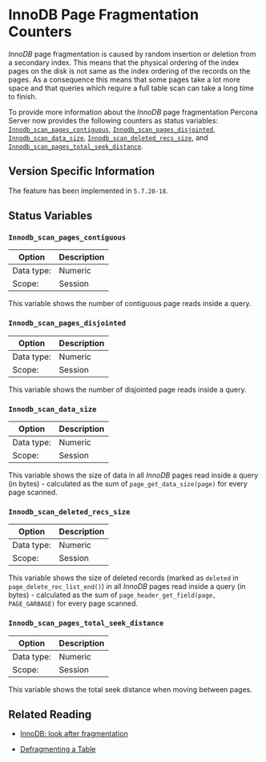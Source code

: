 # InnoDB Page Fragmentation Counters

*InnoDB* page fragmentation is caused by random insertion or deletion from a
secondary index. This means that the physical ordering of the index pages on
the disk is not same as the index ordering of the records on the pages. As a
consequence this means that some pages take a lot more space and that queries
which require a full table scan can take a long time to finish.

To provide more information about the *InnoDB* page fragmentation Percona Server now provides the following counters as status variables: [`Innodb_scan_pages_contiguous`](innodb_fragmentation_count.md#Innodb_scan_pages_contiguous), [`Innodb_scan_pages_disjointed`](innodb_fragmentation_count.md#Innodb_scan_pages_disjointed), [`Innodb_scan_data_size`](innodb_fragmentation_count.md#Innodb_scan_data_size), [`Innodb_scan_deleted_recs_size`](innodb_fragmentation_count.md#Innodb_scan_deleted_recs_size), and [`Innodb_scan_pages_total_seek_distance`](innodb_fragmentation_count.md#Innodb_scan_pages_total_seek_distance).

## Version Specific Information

The feature has been implemented in `5.7.20-18`.

## Status Variables

### `Innodb_scan_pages_contiguous`
| Option         | Description        |
| -------------- | ------------------ |
| Data type:     | Numeric            |
| Scope:         | Session            |

This variable shows the number of contiguous page reads inside a query.

### `Innodb_scan_pages_disjointed`
| Option         | Description        |
| -------------- | ------------------ |
| Data type:     | Numeric            |
| Scope:         | Session            |

This variable shows the number of disjointed page reads inside a query.

### `Innodb_scan_data_size`
| Option         | Description        |
| -------------- | ------------------ |
| Data type:     | Numeric            |
| Scope:         | Session            |

This variable shows the size of data in all *InnoDB* pages read inside a
query (in bytes) - calculated as the sum of `page_get_data_size(page)` for
every page scanned.

### `Innodb_scan_deleted_recs_size`
| Option         | Description        |
| -------------- | ------------------ |
| Data type:     | Numeric            |
| Scope:         | Session            |

This variable shows the size of deleted records (marked as `deleted` in
`page_delete_rec_list_end()`) in all *InnoDB* pages read inside a query
(in bytes) - calculated as the sum of `page_header_get_field(page,
PAGE_GARBAGE)` for every page scanned.

### `Innodb_scan_pages_total_seek_distance`
| Option         | Description        |
| -------------- | ------------------ |
| Data type:     | Numeric            |
| Scope:         | Session            |

This variable shows the total seek distance when moving between pages.

## Related Reading

* [InnoDB: look after fragmentation](https://www.percona.com/blog/2009/11/05/innodb-look-after-fragmentation/)

* [Defragmenting a Table](https://dev.mysql.com/doc/refman/5.7/en/innodb-file-defragmenting.html)

